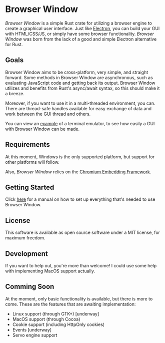 # Browser Window

_Browser Window_ is a simple Rust crate for utilizing a browser engine to create a graphical user interface.
Just like [Electron](https://www.electronjs.org/), you can build your GUI with HTML/CSS/JS, or simply have some browser functionality.
_Browser Window_ was born from the lack of a good and simple Electron alternative for Rust.

## Goals

Browser Window aims to be cross-platform, very simple, and straight forward.
Some methods in Browser Window are asynchronous, such as evaluating JavaScript code and getting back its output.
Browser Window utilizes and benefits from Rust's async/await syntax, so this should make it a breeze.

Moreover, if you want to use it in a multi-threaded environment, you can.
There are thread-safe handles available for easy exchange of data and work between the GUI thread and others.

You can view an [example](https://github.com/bamilab/browser-window/tree/master/example) of a terminal emulator, to see how easily a GUI with Browser Window can be made.

## Requirements

At this moment, Windows is the only supported platform, but support for other platforms will follow.

Also, _Browser Window_ relies on the [Chromium Embedding Framework](https://bitbucket.org/chromiumembedded/cef/wiki/Home).

## Getting Started

Click [here](./docs/getting-started) for a manual on how to set up everything that's needed to use Browser Window.

## License

This software is available as open source software under a MIT license, for maximum freedom.

## Development

If you want to help out, you're more than welcome! I could use some help with implementing MacOS support actually.

## Comming Soon

At the moment, only basic functionality is available, but there is more to come.
These are the features that are awaiting implementation:

* Linux support (through GTK+) [underway]
* MacOS support (through Cocoa)
* Cookie support (including HttpOnly cookies)
* Events [underway]
* Servo engine support
